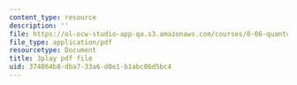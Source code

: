 ```yaml
---
content_type: resource
description: ''
file: https://ol-ocw-studio-app-qa.s3.amazonaws.com/courses/8-06-quantum-physics-iii-spring-2018/374864b8dba733a6d0e1b1abc06d5bc4_FXRRP-PB4Bk.pdf
file_type: application/pdf
resourcetype: Document
title: 3play pdf file
uid: 374864b8-dba7-33a6-d0e1-b1abc06d5bc4
---
```

